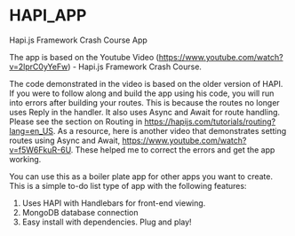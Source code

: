 # HAPI_APP
Hapi.js Framework Crash Course App

The app is based on the Youtube Video (https://www.youtube.com/watch?v=2lprC0yYeFw) - Hapi.js Framework Crash Course. 

The code demonstrated in the video is based on the older version of HAPI. If you were to follow along and build the app using his
code, you will run into errors after building your routes. This is because the routes no longer uses Reply in the handler. It also 
uses Async and Await for route handling. Please see the section on Routing in https://hapijs.com/tutorials/routing?lang=en_US. As a
resource, here is another video that demonstrates setting routes using Async and Await, https://www.youtube.com/watch?v=f5W6FkuR-6U.
These helped me to correct the errors and get the app working.

You can use this as a boiler plate app for other apps you want to create. This is a simple to-do list type of app with the following
features:

1) Uses HAPI with Handlebars for front-end viewing.
2) MongoDB database connection
3) Easy install with dependencies. Plug and play!
